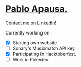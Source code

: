 # [Pablo Apausa.](https://apausa.dev)
[Contact me on LinkedIn!](https://www.linkedin.com/in/apausa/)


Currently working on: 
- [x] Starting own website.
- [ ] Sonary's Musixmatch API key.
- [x] Participating in Hacktoberfest.
- [ ] Work in Pokedex.
